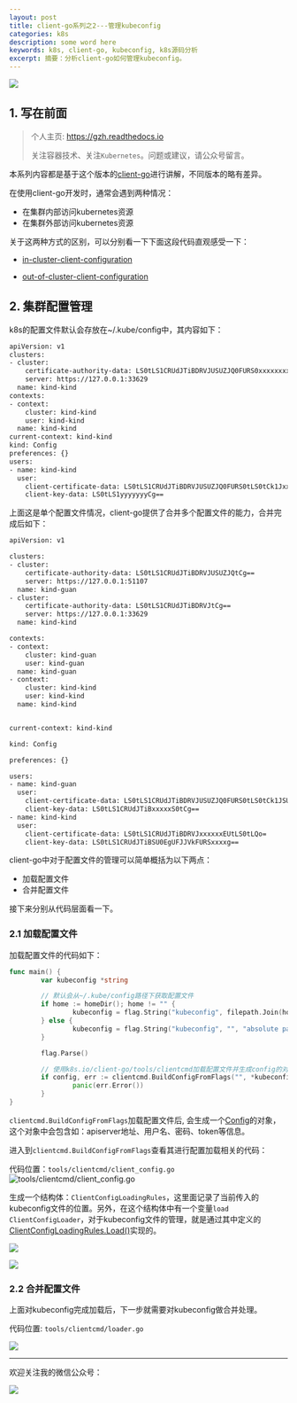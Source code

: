 ```yaml
---
layout: post 
title: client-go系列之2---管理kubeconfig
categories: k8s
description: some word here
keywords: k8s, client-go, kubeconfig, k8s源码分析
excerpt: 摘要：分析client-go如何管理kubeconfig。
---
```


![](https://gitee.com/double12gzh/wiki-pictures/raw/master/2020-10-13-client-go-kubeconfig/0.png)

## 1. 写在前面

> 个人主页: https://gzh.readthedocs.io
> 
> 关注容器技术、关注`Kubernetes`。问题或建议，请公众号留言。

本系列内容都是基于这个版本的[client-go](https://github.com/kubernetes/client-go/tree/becbabb360023e1825a48b4db85f454e452ae249)进行讲解，不同版本的略有差异。

在使用client-go开发时，通常会遇到两种情况：

* 在集群内部访问kubernetes资源
* 在集群外部访问kubernetes资源

关于这两种方式的区别，可以分别看一下下面这段代码直观感受一下：

* [in-cluster-client-configuration](https://github.com/kubernetes/client-go/tree/becbabb360023e1825a48b4db85f454e452ae249/examples/in-cluster-client-configuration)

* [out-of-cluster-client-configuration](https://github.com/kubernetes/client-go/tree/becbabb360023e1825a48b4db85f454e452ae249/examples/out-of-cluster-client-configuration)


## 2. 集群配置管理

k8s的配置文件默认会存放在~/.kube/config中，其内容如下：

```bash
apiVersion: v1
clusters:
- cluster:
    certificate-authority-data: LS0tLS1CRUdJTiBDRVJUSUZJQ0FURS0xxxxxxxxCg==
    server: https://127.0.0.1:33629
  name: kind-kind
contexts:
- context:
    cluster: kind-kind
    user: kind-kind
  name: kind-kind
current-context: kind-kind
kind: Config
preferences: {}
users:
- name: kind-kind
  user:
    client-certificate-data: LS0tLS1CRUdJTiBDRVJUSUZJQ0FURS0tLS0tCk1Jxxxxxxx==
    client-key-data: LS0tLS1yyyyyyyCg==
```

上面这是单个配置文件情况，client-go提供了合并多个配置文件的能力，合并完成后如下：

```bash
apiVersion: v1

clusters:
- cluster:
    certificate-authority-data: LS0tLS1CRUdJTiBDRVJUSUZJQtCg==
    server: https://127.0.0.1:51107
  name: kind-guan
- cluster:
    certificate-authority-data: LS0tLS1CRUdJTiBDRVJtCg==
    server: https://127.0.0.1:33629
  name: kind-kind

contexts:
- context:
    cluster: kind-guan
    user: kind-guan
  name: kind-guan
- context:
    cluster: kind-kind
    user: kind-kind
  name: kind-kind


current-context: kind-kind

kind: Config

preferences: {}

users:
- name: kind-guan
  user:
    client-certificate-data: LS0tLS1CRUdJTiBDRVJUSUZJQ0FURS0tLS0tCk1JSUUtLS0tLQo=
    client-key-data: LS0tLS1CRUdJTiBxxxxxS0tCg==
- name: kind-kind
  user:
    client-certificate-data: LS0tLS1CRUdJTiBDRVJxxxxxxEUtLS0tLQo=
    client-key-data: LS0tLS1CRUdJTiBSU0EgUFJJVkFURSxxxxg==
```

client-go中对于配置文件的管理可以简单概括为以下两点：

* 加载配置文件
* 合并配置文件

接下来分别从代码层面看一下。

### 2.1 加载配置文件

加载配置文件的代码如下：

```go
func main() {
        var kubeconfig *string

        // 默认会从~/.kube/config路径下获取配置文件
        if home := homeDir(); home != "" {
                kubeconfig = flag.String("kubeconfig", filepath.Join(home, ".kube", "config"), "(optional)absolute path to the kubeconfig file")
        } else {
                kubeconfig = flag.String("kubeconfig", "", "absolute path to the kubeconfig file")
        }

        flag.Parse()

        // 使用k8s.io/client-go/tools/clientcmd加载配置文件并生成config的对象
        if config, err := clientcmd.BuildConfigFromFlags("", *kubeconfig); err != nil {
                panic(err.Error())
        }
}
```

`clientcmd.BuildConfigFromFlags`加载配置文件后, 会生成一个[Config](https://github.com/kubernetes/client-go/blob/becbabb360023e1825a48b4db85f454e452ae249/rest/config.go#L53)的对象，这个对象中会包含如：apiserver地址、用户名、密码、token等信息。

进入到`clientcmd.BuildConfigFromFlags`查看其进行配置加载相关的代码：

代码位置：`tools/clientcmd/client_config.go`
![tools/clientcmd/client_config.go](https://gitee.com/double12gzh/wiki-pictures/raw/master/2020-10-13-client-go-kubeconfig/1.png)

生成一个结构体：`ClientConfigLoadingRules`，这里面记录了当前传入的kubeconfig文件的位置。另外，在这个结构体中有一个变量`load ClientConfigLoader`，对于kubeconfig文件的管理，就是通过其中定义的[ClientConfigLoadingRules.Load()](https://github.com/kubernetes/client-go/blob/becbabb360023e1825a48b4db85f454e452ae249/tools/clientcmd/loader.go#L76)实现的。

![](https://gitee.com/double12gzh/wiki-pictures/raw/master/2020-10-13-client-go-kubeconfig/2.png)

![](https://gitee.com/double12gzh/wiki-pictures/raw/master/2020-10-13-client-go-kubeconfig/3.png)


### 2.2 合并配置文件

上面对kubeconfig完成加载后，下一步就需要对kubeconfig做合并处理。

代码位置: `tools/clientcmd/loader.go`

![](https://gitee.com/double12gzh/wiki-pictures/raw/master/2020-10-13-client-go-kubeconfig/4.png)

---
欢迎关注我的微信公众号：

![](https://gitee.com/double12gzh/wiki-pictures/raw/master/wechat_public.jpg)